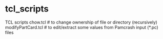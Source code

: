 # tcl_scripts
TCL scripts 
chow.tcl   # to change ownership of file or directory (recursively)
modifyPartCard.tcl # to edit/extract some values from Pamcrash input (*.pc) files
